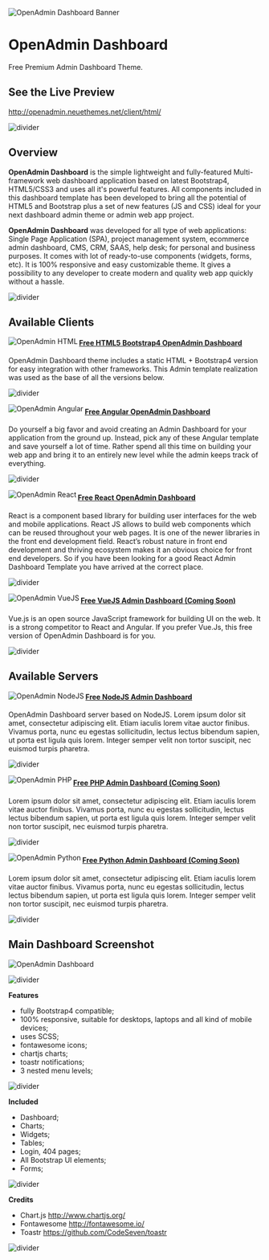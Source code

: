 ![OpenAdmin Dashboard Banner](https://neuethemes.net/wp-content/uploads/github-slide-02.jpg "OpenAdmin Banner")

# OpenAdmin Dashboard
Free Premium Admin Dashboard Theme.

## See the Live Preview
http://openadmin.neuethemes.net/client/html/

![divider](https://neuethemes.net/wp-content/uploads/transparent-30.png "divider")

## Overview

**OpenAdmin Dashboard** is the simple lightweight and fully-featured Multi-framework web dashboard application based on latest Bootstrap4, HTML5/CSS3 and uses all it's powerful features. All components included in this dashboard template has been developed to bring all the potential of HTML5 and Bootstrap plus a set of new features (JS and CSS) ideal for your next dashboard admin theme or admin web app project.

**OpenAdmin Dashboard** was developed for all type of web applications: Single Page Application (SPA), project management system, ecommerce admin dashboard, CMS, CRM, SAAS, help desk; for personal and business purposes. It comes with lot of ready-to-use components (widgets, forms, etc). It is 100% responsive and easy customizable theme. It gives a possibility to any developer to create modern and quality web app quickly without a hassle.

![divider](https://neuethemes.net/wp-content/uploads/transparent-30.png "divider")

## Available Clients

[<img align="left" src="https://neuethemes.net/wp-content/uploads/logos-tech-01-html.jpg" alt="OpenAdmin HTML">](https://github.com/Neuethemes/OpenAdmin-client-Html)

#### [Free HTML5 Bootstrap4 OpenAdmin Dashboard](https://github.com/Neuethemes/OpenAdmin-client-Html)
OpenAdmin Dashboard theme includes a static HTML + Bootstrap4 version for easy integration with other frameworks. This Admin template realization was used as the base of all the versions below.

![divider](https://neuethemes.net/wp-content/uploads/transparent-20.png "divider")

[<img align="left" src="https://neuethemes.net/wp-content/uploads/logos-tech-02-angular.jpg" alt="OpenAdmin Angular">](https://github.com/Neuethemes/OpenAdmin-client-Angular)

#### [Free Angular OpenAdmin Dashboard](https://github.com/Neuethemes/OpenAdmin-client-Angular)
Do yourself a big favor and avoid creating an Admin Dashboard for your application from the ground up. Instead, pick any of these Angular template and save yourself a lot of time. Rather spend all this time on building your web app and bring it to an entirely new level while the admin keeps track of everything.

![divider](https://neuethemes.net/wp-content/uploads/transparent-20.png "divider")

[<img align="left" src="https://neuethemes.net/wp-content/uploads/logos-tech-03-react.jpg" alt="OpenAdmin React">](https://github.com/Neuethemes/OpenAdmin-client-React)

#### [Free React OpenAdmin Dashboard](https://github.com/Neuethemes/OpenAdmin-client-React)
React is a component based library for building user interfaces for the web and mobile applications. React JS allows to build web components which can be reused throughout your web pages. It is one of the newer libraries in the front end development field. React’s robust nature in front end development and thriving ecosystem makes it an obvious choice for front end developers. So if you have been looking for a good React Admin Dashboard Template you have arrived at the correct place.

![divider](https://neuethemes.net/wp-content/uploads/transparent-20.png "divider")

[<img align="left" src="https://neuethemes.net/wp-content/uploads/logos-tech-04-vue.jpg" alt="OpenAdmin VueJS">](https://github.com/Neuethemes/OpenAdmin-client-VueJS)

#### [Free VueJS Admin Dashboard (Coming Soon)](https://github.com/Neuethemes/OpenAdmin-client-VueJS)
Vue.js is an open source JavaScript framework for building UI on the web. It is a strong competitor to React and Angular. If you prefer Vue.Js, this free version of OpenAdmin Dashboard is for you.

![divider](https://neuethemes.net/wp-content/uploads/transparent-30.png "divider")

## Available Servers

[<img align="left" src="https://neuethemes.net/wp-content/uploads/logos-tech-05-nodejs.jpg" alt="OpenAdmin NodeJS">](https://github.com/Neuethemes/OpenAdmin-server-NodeJS)

#### [Free NodeJS Admin Dashboard](https://github.com/Neuethemes/OpenAdmin-server-NodeJS)
OpenAdmin Dashboard server based on NodeJS.
Lorem ipsum dolor sit amet, consectetur adipiscing elit. Etiam iaculis lorem vitae auctor finibus. Vivamus porta, nunc eu egestas sollicitudin, lectus lectus bibendum sapien, ut porta est ligula quis lorem. Integer semper velit non tortor suscipit, nec euismod turpis pharetra.

![divider](https://neuethemes.net/wp-content/uploads/transparent-20.png "divider")

[<img align="left" src="https://neuethemes.net/wp-content/uploads/logos-tech-06-php.jpg" alt="OpenAdmin PHP">](https://github.com/Neuethemes/OpenAdmin-server-PHP)

#### [Free PHP Admin Dashboard (Coming Soon)](https://github.com/Neuethemes/OpenAdmin-server-PHP)
Lorem ipsum dolor sit amet, consectetur adipiscing elit. Etiam iaculis lorem vitae auctor finibus. Vivamus porta, nunc eu egestas sollicitudin, lectus lectus bibendum sapien, ut porta est ligula quis lorem. Integer semper velit non tortor suscipit, nec euismod turpis pharetra.

![divider](https://neuethemes.net/wp-content/uploads/transparent-20.png "divider")

[<img align="left" src="https://neuethemes.net/wp-content/uploads/logos-tech-07-phyton.jpg" alt="OpenAdmin Python">](https://github.com/Neuethemes/OpenAdmin-server-Python)

#### [Free Python Admin Dashboard (Coming Soon)](https://github.com/Neuethemes/OpenAdmin-server-Python)
Lorem ipsum dolor sit amet, consectetur adipiscing elit. Etiam iaculis lorem vitae auctor finibus. Vivamus porta, nunc eu egestas sollicitudin, lectus lectus bibendum sapien, ut porta est ligula quis lorem. Integer semper velit non tortor suscipit, nec euismod turpis pharetra.

![divider](https://neuethemes.net/wp-content/uploads/transparent-30.png "divider")

## Main Dashboard Screenshot

![OpenAdmin Dashboard](https://neuethemes.net/wp-content/uploads/01-openadmin-screen-01.jpg "OpenAdmin Dashboard")

![divider](https://neuethemes.net/wp-content/uploads/transparent-30.png "divider")

**Features**
- fully Bootstrap4 compatible;
- 100% responsive, suitable for desktops, laptops and all kind of mobile devices;
- uses SCSS;
- fontawesome icons;
- chartjs charts;
- toastr notifications;
- 3 nested menu levels;

![divider](https://neuethemes.net/wp-content/uploads/transparent-20.png "divider")

**Included**
- Dashboard;
- Charts;
- Widgets;
- Tables;
- Login, 404 pages;
- All Bootstrap UI elements;
- Forms;

![divider](https://neuethemes.net/wp-content/uploads/transparent-20.png "divider")

**Credits**
- Chart.js http://www.chartjs.org/
- Fontawesome http://fontawesome.io/
- Toastr https://github.com/CodeSeven/toastr

![divider](https://neuethemes.net/wp-content/uploads/transparent-20.png "divider")

